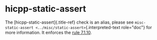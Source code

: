 # hicpp-static-assert

The [hicpp-static-assert]{.title-ref} check is an alias, please see
`misc-static-assert <../misc/static-assert>`{.interpreted-text
role="doc"} for more information. It enforces the [rule
7.1.10](https://www.perforce.com/resources/qac/high-integrity-cpp-coding-standard/declarations).
